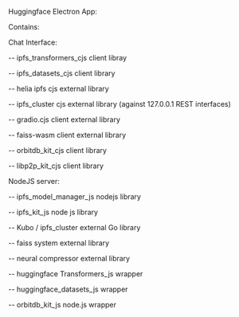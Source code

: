 Huggingface Electron App:

Contains: 

Chat Interface:

-- ipfs_transformers_cjs client libray

-- ipfs_datasets_cjs client library

-- helia ipfs cjs external library

-- ipfs_cluster cjs external library (against 127.0.0.1 REST interfaces)

-- gradio.cjs client external library 

-- faiss-wasm client external library

-- orbitdb_kit_cjs client library

-- libp2p_kit_cjs client library

NodeJS server:

-- ipfs_model_manager_js nodejs library

-- ipfs_kit_js node js library

-- Kubo / ipfs_cluster external Go library

-- faiss system external library

-- neural compressor external library

-- huggingface Transformers_js wrapper

-- huggingface_datasets_js wrapper

-- orbitdb_kit_js node.js wrapper
